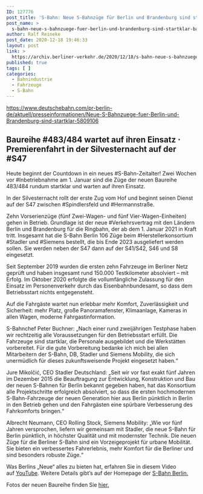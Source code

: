 ```yaml
---
ID: 127776
post_title: 'S-Bahn: Neue S-Bahnzüge für Berlin und Brandenburg sind startklar Baureihe 483/484 wartet auf ihren Einsatz aus DB'
post_name: >
  s-bahn-neue-s-bahnzuege-fuer-berlin-und-brandenburg-sind-startklar-baureihe-483-484-wartet-auf-ihren-einsatz-aus-db
author: Ralf Reineke
post_date: 2020-12-18 19:46:33
layout: post
link: >
  https://archiv.berliner-verkehr.de/2020/12/18/s-bahn-neue-s-bahnzuege-fuer-berlin-und-brandenburg-sind-startklar-baureihe-483-484-wartet-auf-ihren-einsatz-aus-db/
published: true
tags: [ ]
categories:
  - Bahnindustrie
  - Fahrzeuge
  - S-Bahn
---
```

https://www.deutschebahn.com/pr-berlin-de/aktuell/presseinformationen/Neue-S-Bahnzuege-fuer-Berlin-und-Brandenburg-sind-startklar-5809106
<h2>Baureihe #483/484 wartet auf ihren Einsatz ⋅ Premierenfahrt in der Silvesternacht auf der #S47</h2>
Heute beginnt der Countdown in ein neues #S-Bahn-Zeitalter! Zwei Wochen vor #Inbetriebnahme am 1. Januar sind die Züge der neuen Baureihe 483/484 rundum startklar und warten auf ihren Einsatz.

In der Silvesternacht rollt der erste Zug vom Hof und beginnt seinen Dienst auf der S47 zwischen #Spindlersfeld und #Hermannstraße.

Zehn Vorserienzüge (fünf Zwei-Wagen- und fünf Vier-Wagen-Einheiten) gehen in Betrieb. Grundlage ist der neue #Verkehrsvertrag mit den Ländern Berlin und Brandenburg für die Ringbahn, der ab dem 1. Januar 2021 in Kraft tritt. Insgesamt hat die S-Bahn Berlin 106 Züge beim #Herstellerkonsortium #Stadler und #Siemens bestellt, die bis Ende 2023 ausgeliefert werden sollen. Sie werden neben der S47 dann auf der S41/S42, S46 und S8 eingesetzt.

Seit September 2019 wurden die ersten zehn Fahrzeuge im Berliner Netz geprüft und haben insgesamt rund 150.000 Testkilometer absolviert – mit Erfolg. Im Oktober 2020 erfolgte die vollumfängliche Zulassung für den Einsatz im Personenverkehr durch das Eisenbahnbundesamt, so dass dem Betriebsstart nichts entgegensteht.

Auf die Fahrgäste wartet nun erlebbar mehr Komfort, Zuverlässigkeit und Sicherheit: mehr Platz, große Panoramafenster, Klimaanlage, Kameras in allen Wagen, moderne Fahrgastinformation.

S-Bahnchef Peter Buchner: „Nach einer rund zweijährigen Testphase haben wir rechtzeitig alle Voraussetzungen für den Betriebsstart erfüllt. Die Fahrzeuge sind startklar, die Personale ausgebildet und die Werkstätten vorbereitet. Für die gute Vorbereitung bedanke ich mich bei allen Mitarbeitern der S-Bahn, DB, Stadler und Siemens Mobility, die sich unermüdlich für dieses zukunftsweisende Projekt eingesetzt haben.“

Jure Mikolčić, CEO Stadler Deutschland: „Seit wir vor fast exakt fünf Jahren im Dezember 2015 die Beauftragung zur Entwicklung, Konstruktion und Bau der neuen S-Bahnen für Berlin bekannt gegeben haben, hat das Konsortium alle Projektschritte erfolgreich absolviert, so dass die ersten hochmodernen S-Bahn-Fahrzeuge der neuen Generation hier aus Berlin pünktlich in Berlin in den Betrieb gehen und den Fahrgästen eine spürbare Verbesserung des Fahrkomforts bringen.“

Albrecht Neumann, CEO Rolling Stock, Siemens Mobility: „Wie vor fünf Jahren versprochen, liefern wir gemeinsam mit Stadler, die neue S-Bahn für Berlin pünktlich, in höchster Qualität und mit modernster Technik. Die neuen Züge für die Berliner S-Bahn sind ein Vorzeigeprojekt für urbane Mobilität. Sie bieten ein verbessertes Fahrerlebnis, mehr Komfort für die Berliner und sind besonders robuste Züge.“

Was Berlins „Neue“ alles zu bieten hat, erfahren Sie in diesem Video auf <a href="https://youtu.be/gsX3todOeHo" target="_blank" rel="noopener">YouTube</a>. Weitere Details gibt’s auf der Homepage der <a href="http://sbahn.berlin/neuesbahn" target="_blank" rel="noopener">S-Bahn Berlin.</a>

Fotos der neuen Baureihe finden Sie <a href="https://sbahn.berlin/das-unternehmen/presse/pressebilder/" target="_blank" rel="noopener">hier.</a>